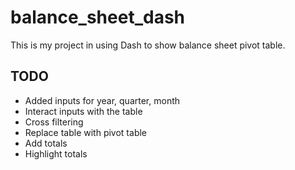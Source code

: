 # balance_sheet_dash

This is my project in using Dash to show balance sheet pivot table.

## TODO
* Added inputs for year, quarter, month
* Interact inputs with the table
* Cross filtering
* Replace table with pivot table
* Add totals
* Highlight totals